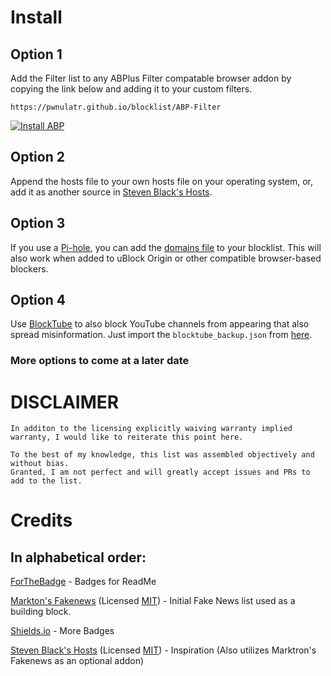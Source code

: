 # Install
## Option 1
Add the Filter list to any ABPlus Filter compatable browser addon by copying the link below and adding it to your custom filters.

```
https://pwnulatr.github.io/blocklist/ABP-Filter
```
[![Install ABP](https://img.shields.io/badge/Install-For%20ABP%20Filter-red?style=for-the-badge)](abp:subscribe?location=https%3A%2F%2Fpwnulatr.github.io%2Fblocklist%2FABP-Filter&title=Pwnulatr%27s%20Misinformation%20and%20Propaganda%20Blocklist)
## Option 2
Append the hosts file to your own hosts file on your operating system, or, add it as another source in [Steven Black's Hosts](https://github.com/StevenBlack/hosts).
## Option 3
If you use a [Pi-hole](https://pi-hole.net/), you can add the [domains file](domains) to your blocklist. This will also work when added to uBlock Origin or other compatible browser-based blockers.
## Option 4
Use [BlockTube](https://github.com/amitbl/blocktube) to also block YouTube channels from appearing that also spread misinformation. Just import the `blocktube_backup.json` from [here](blocktube_backup.json).
### More options to come at a later date
# DISCLAIMER
```
In additon to the licensing explicitly waiving warranty implied warranty, I would like to reiterate this point here.

To the best of my knowledge, this list was assembled objectively and without bias.
Granted, I am not perfect and will greatly accept issues and PRs to add to the list.
```
# Credits
## In alphabetical order:
[ForTheBadge](https://forthebadge.com) - Badges for ReadMe

[Markton's Fakenews](https://github.com/marktron/fakenews) (Licensed [MIT](https://github.com/marktron/fakenews/blob/master/LICENSE)) - Initial Fake News list used as a building block.

[Shields.io](https://shields.io/) - More Badges

[Steven Black's Hosts](https://github.com/StevenBlack/hosts) (Licensed [MIT](https://github.com/StevenBlack/hosts/blob/master/license.txt)) - Inspiration (Also utilizes Marktron's Fakenews as an optional addon)
